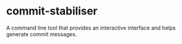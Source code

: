 # commit-stabiliser
A command line tool that provides an interactive interface and helps generate commit messages.
